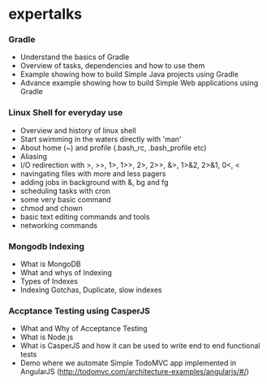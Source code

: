 expertalks
==========
### Gradle
- Understand the basics of Gradle
- Overview of tasks, dependencies and how to use them
- Example showing how to build Simple Java projects using Gradle
- Advance example showing how to build Simple Web applications using Gradle 

### Linux Shell for everyday use
- Overview and history of linux shell
- Start swimming in the waters directly with 'man'
- About home (~) and profile (.bash_rc, .bash_profile etc)
- Aliasing
- I/O redirection with >, >>, 1>, 1>>, 2>, 2>>, &>, 1>&2, 2>&1, 0<, <
- navingating files with more and less pagers
- adding jobs in background with &, bg and fg
- scheduling tasks with cron
- some very basic command
- chmod and chown
- basic text editing commands and tools
- networking commands

### Mongodb Indexing
- What is MongoDB
- What and whys of Indexing
- Types of Indexes
- Indexing Gotchas, Duplicate, slow indexes

### Accptance Testing using CasperJS
- What and Why of Acceptance Testing
- What is Node.js
- What is CasperJS and how it can be used to write end to end functional tests
- Demo where we automate Simple TodoMVC app implemented in AngularJS (http://todomvc.com/architecture-examples/angularjs/#/)
